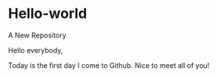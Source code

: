 # Hello-world
A New Repository

Hello everybody,

Today is the first day I come to Github. Nice to meet all of you!
